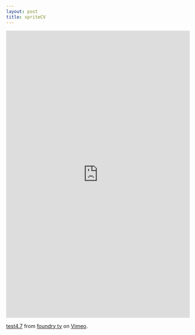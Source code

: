 ```yaml
---
layout: post
title: spriteCV
---
```


<iframe src="https://player.vimeo.com/video/131194000" width="500" height="783" frameborder="0" webkitallowfullscreen mozallowfullscreen allowfullscreen></iframe> <p><a href="https://vimeo.com/131194000">test4.7</a> from <a href="https://vimeo.com/foundrytv">foundry tv</a> on <a href="https://vimeo.com">Vimeo</a>.</p>
